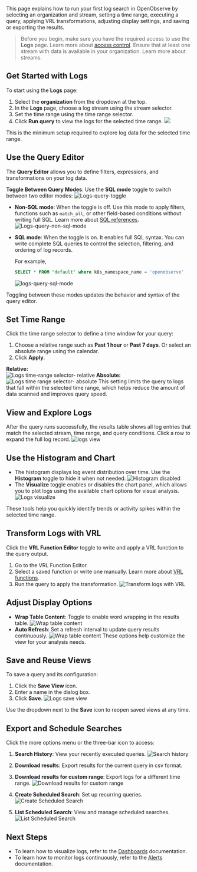 This page explains how to run your first log search in OpenObserve by selecting an organization and stream, setting a time range, executing a query, applying VRL transformations, adjusting display settings, and saving or exporting the results. 

> Before you begin, make sure you have the required access to use the **Logs** page. Learn more about [access control](index.md/#access).
> Ensure that at least one stream with data is available in your organization. Learn more about streams. 

## Get Started with Logs
To start using the **Logs** page:

1. Select the **organization** from the dropdown at the top.
2. In the **Logs** page, choose a log stream using the stream selector.
3. Set the time range using the time range selector.
4. Click **Run query** to view the logs for the selected time range.
![](../../images/log-search-basic.gif)

This is the minimum setup required to explore log data for the selected time range. 


## Use the Query Editor
The **Query Editor** allows you to define filters, expressions, and transformations on your log data.

**Toggle Between Query Modes**: Use the **SQL mode** toggle to switch between two editor modes: 
![Logs-query-toggle](../../images/logs-query-mode-toggle.png)

- **Non-SQL mode**: When the toggle is off. Use this mode to apply filters, functions such as `match_all`, or other field-based conditions without writing full SQL. Learn more about [SQL references](https://openobserve.ai/docs/sql_reference/). 
![Logs-query-non-sql-mode](../../images/logs-query-non-sql-mode.png)

- **SQL mode**: When the toggle is on. It enables full SQL syntax. You can write complete SQL queries to control the selection, filtering, and ordering of log records.

    For example,

    ```sql
    SELECT * FROM "default" where k8s_namespace_name = 'openobserve'
    ```

    ![logs-query-sql-mode](../../images/logs-query-sql-mode.png)

Toggling between these modes updates the behavior and syntax of the query editor.


## Set Time Range
Click the time range selector to define a time window for your query:

1. Choose a relative range such as **Past 1 hour** or **Past 7 days**. Or select an absolute range using the calendar. 
2. Click **Apply**. 

**Relative:** <br>
![Logs time-range selector- relative](../../images/logs-time-range-selector-relative.png)
**Absolute:**<br>
![Logs time range selector- absolute](../../images/logs-time-range-selector-absolute.png)
This setting limits the query to logs that fall within the selected time range, which helps reduce the amount of data scanned and improves query speed.

## View and Explore Logs
After the query runs successfully, the results table shows all log entries that match the selected stream, time range, and query conditions.
Click a row to expand the full log record. 
![logs view](../../images/logs-view-row.png)

## Use the Histogram and Chart
- The histogram displays log event distribution over time. Use the **Histogram** toggle to hide it when not needed.
![Histogram disabled](../../images/logs-histogram-disable.png)
- The **Visualize** toggle enables or disables the chart panel, which allows you to plot logs using the available chart options for visual analysis.
![Logs visualize](../../images/logs-visualize.png)

These tools help you quickly identify trends or activity spikes within the selected time range.


## Transform Logs with VRL
Click the **VRL Function Editor** toggle to write and apply a VRL function to the query output.

1. Go to the VRL Function Editor. 
2. Select a saved function or write one manually. Learn more about [VRL functions](https://openobserve.ai/docs/user-guide/functions/). 
3. Run the query to apply the transformation. 
![ Transform logs with VRL](../../images/logs-vrl-function.png)

## Adjust Display Options

- **Wrap Table Content**: Toggle to enable word wrapping in the results table.
![Wrap table content](../../images/logs-wrap-table-content.png)
- **Auto Refresh**: Set a refresh interval to update query results continuously. 
![Wrap table content](../../images/logs-refresh.gif)
These options help customize the view for your analysis needs.


## Save and Reuse Views
To save a query and its configuration:

1. Click the **Save View** icon.
2. Enter a name in the dialog box.
3. Click **Save**.
![Logs save view](../../images/logs-save-view.png)

Use the dropdown next to the **Save** icon to reopen saved views at any time.

## Export and Schedule Searches

Click the more options menu or the three-bar icon to access:

1. **Search History**: View your recently executed queries. 
![Search history](../../images/logs-search-history.png)

2. **Download results**: Export results for the current query in csv format. 
3. **Download results for custom range**: Export logs for a different time range. 
![Download results for custom range](../../images/logs-download-results-for-custom-range.png)

4. **Create Scheduled Search**: Set up recurring queries. 
![Create Scheduled Search](../../images/logs-setting-scheduled-search.png)

5. **List Scheduled Search**: View and manage scheduled searches. 
![List Scheduled Search](../../images/logs-scheduled-search-list.png)

## Next Steps

- To learn how to visualize logs, refer to the [Dashboards](../dashboards/index.md) documentation. 
- To learn how to monitor logs continuously, refer to the [Alerts](../alerts/index.md) documentation. 

